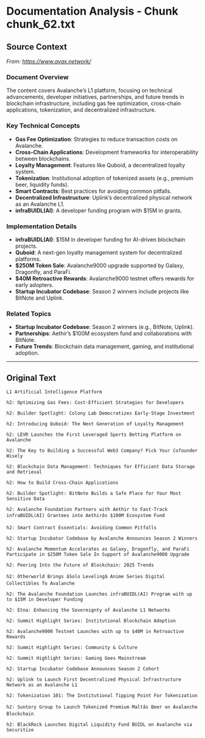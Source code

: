 # Documentation Analysis - Chunk chunk_62.txt

## Source Context
*From: https://www.avax.network/*

### Document Overview  
The content covers Avalanche’s L1 platform, focusing on technical advancements, developer initiatives, partnerships, and future trends in blockchain infrastructure, including gas fee optimization, cross-chain applications, tokenization, and decentralized infrastructure.  

### Key Technical Concepts  
- **Gas Fee Optimization**: Strategies to reduce transaction costs on Avalanche.  
- **Cross-Chain Applications**: Development frameworks for interoperability between blockchains.  
- **Loyalty Management**: Features like Quboid, a decentralized loyalty system.  
- **Tokenization**: Institutional adoption of tokenized assets (e.g., premium beer, liquidity funds).  
- **Smart Contracts**: Best practices for avoiding common pitfalls.  
- **Decentralized Infrastructure**: Uplink’s decentralized physical network as an Avalanche L1.  
- **infraBUIDL(AI)**: A developer funding program with $15M in grants.  

### Implementation Details  
- **infraBUIDL(AI)**: $15M in developer funding for AI-driven blockchain projects.  
- **Quboid**: A next-gen loyalty management system for decentralized platforms.  
- **$250M Token Sale**: Avalanche9000 upgrade supported by Galaxy, Dragonfly, and ParaFi.  
- **$40M Retroactive Rewards**: Avalanche9000 testnet offers rewards for early adopters.  
- **Startup Incubator Codebase**: Season 2 winners include projects like BitNote and Uplink.  

### Related Topics  
- **Startup Incubator Codebase**: Season 2 winners (e.g., BitNote, Uplink).  
- **Partnerships**: Aethir’s $100M ecosystem fund and collaborations with BitNote.  
- **Future Trends**: Blockchain data management, gaming, and institutional adoption.

---

## Original Text
```
L1 Artificial Intelligence Platform

h2: Optimizing Gas Fees: Cost-Efficient Strategies for Developers

h2: Builder Spotlight: Colony Lab Democratizes Early-Stage Investment

h2: Introducing Quboid: The Next Generation of Loyalty Management

h2: LEVR Launches the First Leveraged Sports Betting Platform on Avalanche

h2: The Key to Building a Successful Web3 Company? Pick Your Cofounder Wisely

h2: Blockchain Data Management: Techniques for Efficient Data Storage and Retrieval

h2: How to Build Cross-Chain Applications

h2: Builder Spotlight: BitNote Builds a Safe Place for Your Most Sensitive Data

h2: Avalanche Foundation Partners with Aethir to Fast-Track infraBUIDL(AI) Grantees into Aethirâs $100M Ecosystem Fund

h2: Smart Contract Essentials: Avoiding Common Pitfalls

h2: Startup Incubator Codebase by Avalanche Announces Season 2 Winners

h2: Avalanche Momentum Accelerates as Galaxy, Dragonfly, and ParaFi Participate in $250M Token Sale In Support of Avalanche9000 Upgrade

h2: Peering Into the Future of Blockchain: 2025 Trends

h2: Otherworld Brings âSolo Levelingâ Anime Series Digital Collectibles To Avalanche

h2: The Avalanche Foundation Launches infraBUIDL(AI) Program with up to $15M in Developer Funding

h2: Etna: Enhancing the Sovereignty of Avalanche L1 Networks

h2: Summit Highlight Series: Institutional Blockchain Adoption

h2: Avalanche9000 Testnet Launches with up to $40M in Retroactive Rewards

h2: Summit Highlight Series: Community & Culture

h2: Summit Highlight Series: Gaming Goes Mainstream

h2: Startup Incubator Codebase Announces Season 2 Cohort

h2: Uplink to Launch First Decentralized Physical Infrastructure Network as an Avalanche L1

h2: Tokenization 101: The Institutional Tipping Point For Tokenization

h2: Suntory Group to Launch Tokenized Premium Maltâs Beer on Avalanche Blockchain

h2: BlackRock Launches Digital Liquidity Fund BUIDL on Avalanche via Securitize

```